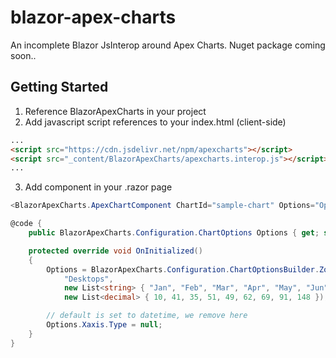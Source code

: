 # blazor-apex-charts
An incomplete Blazor JsInterop around Apex Charts. Nuget package coming soon..

## Getting Started
1. Reference BlazorApexCharts in your project
2. Add javascript script references to your index.html (client-side)
```html
...
<script src="https://cdn.jsdelivr.net/npm/apexcharts"></script>
<script src="_content/BlazorApexCharts/apexcharts.interop.js"></script>
...
```
3. Add component in your .razor page
```csharp
<BlazorApexCharts.ApexChartComponent ChartId="sample-chart" Options="Options" />

@code {
    public BlazorApexCharts.Configuration.ChartOptions Options { get; set; }

    protected override void OnInitialized()
    {
        Options = BlazorApexCharts.Configuration.ChartOptionsBuilder.ZoomableTimeseries(
            "Desktops",
            new List<string> { "Jan", "Feb", "Mar", "Apr", "May", "Jun", "Jul", "Aug", "Sep" },
            new List<decimal> { 10, 41, 35, 51, 49, 62, 69, 91, 148 });

        // default is set to datetime, we remove here
        Options.Xaxis.Type = null;
    }
}
```
